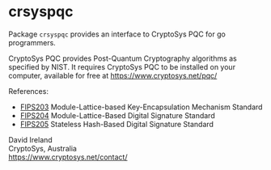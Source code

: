 # crsyspqc

Package `crsyspqc` provides an interface to CryptoSys PQC for go programmers.

CryptoSys PQC provides Post-Quantum Cryptography algorithms as specified by NIST.
It requires CryptoSys PQC to be installed on your computer, available for free at
<https://www.cryptosys.net/pqc/>

References:
  - [FIPS203] Module-Lattice-based Key-Encapsulation Mechanism Standard
  - [FIPS204] Module-Lattice-Based Digital Signature Standard
  - [FIPS205] Stateless Hash-Based Digital Signature Standard

[FIPS203]: https://doi.org/10.6028/NIST.FIPS.203
[FIPS204]: https://doi.org/10.6028/NIST.FIPS.204
[FIPS205]: https://doi.org/10.6028/NIST.FIPS.205


David Ireland  
CryptoSys, Australia  
<https://www.cryptosys.net/contact/>
